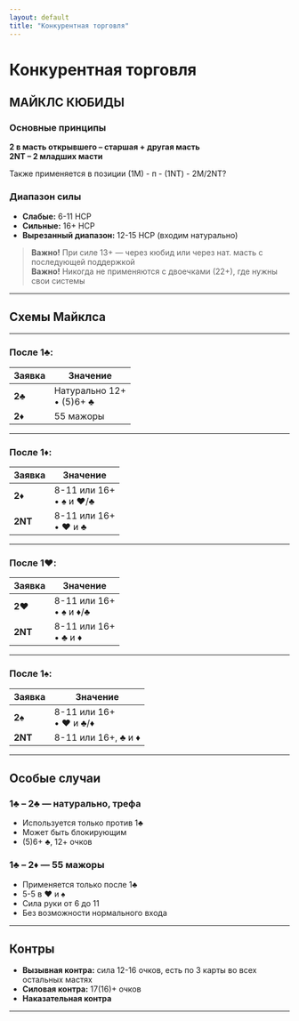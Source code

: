 ```yaml
---
layout: default
title: "Конкурентная торговля"
---
```


# Конкурентная торговля

## МАЙКЛС КЮБИДЫ

### Основные принципы

**2 в масть открывшего – старшая + другая масть**  
**2NT – 2 младших масти**

Также применяется в позиции (1М) - п - (1NT) - 2М/2NT?

### Диапазон силы
- **Слабые:** 6-11 HCP
- **Сильные:** 16+ HCP  
- **Вырезанный диапазон:** 12-15 HCP (входим натурально)

> **Важно!** При силе 13+ — через кюбид или через нат. масть с последующей поддержкой  
> **Важно!** Никогда не применяются с двоечками (22+), где нужны свои системы

---

## Схемы Майклса
---
### После 1♣️:

| Заявка | Значение |
|--------|----------|
| **2♣️** | Натурально 12+<br/>• (5)6+ ♣️ |
| **2♦️** | 55 мажоры |

---

### После 1♦️:

| Заявка | Значение |
|--------|----------|
| **2♦️** | 8-11 или 16+<br/>• ♠️ и ♥️/♣️ |
| **2NT** | 8-11 или 16+<br/>• ♥️ и ♣️ |

---

### После 1♥️:

| Заявка | Значение |
|--------|----------|
| **2♥️** | 8-11 или 16+<br/>• ♠️ и ♦️/♣️ |
| **2NT** | 8-11 или 16+<br/>• ♣️ и ♦️ |

---

### После 1♠️:

| Заявка | Значение |
|--------|----------|
| **2♠️** | 8-11 или 16+<br/>• ♥️ и ♣️/♦️ |
| **2NT** | 8-11 или 16+, ♣️ и ♦️ |

---

## Особые случаи

### 1♣️ – 2♣️ — натурально, трефа
- Используется только против 1♣️
- Может быть блокирующим
- (5)6+ ♣️, 12+ очков

### 1♣️ – 2♦️ — 55 мажоры
- Применяется только после 1♣️
- 5-5 в ♥️ и ♠️
- Сила руки от 6 до 11
- Без возможности нормального входа

---

## Контры
- **Вызывная контра:** сила 12-16 очков, есть по 3 карты во всех остальных мастях
- **Силовая контра:** 17(16)+ очков
- **Наказательная контра**

---



